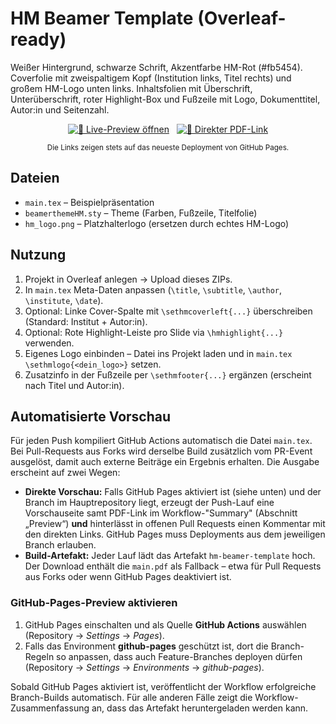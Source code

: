 # HM Beamer Template (Overleaf-ready)

Weißer Hintergrund, schwarze Schrift, Akzentfarbe HM-Rot (#fb5454).
Coverfolie mit zweispaltigem Kopf (Institution links, Titel rechts) und großem HM-Logo unten links.
Inhaltsfolien mit Überschrift, Unterüberschrift, roter Highlight-Box und Fußzeile mit Logo, Dokumenttitel, Autor:in und Seitenzahl.

<p align="center">
  <a href="https://sebishepherd.github.io/hm-latex-beamer-template/" target="_blank" rel="noopener noreferrer"><img alt="🚀 Live-Preview öffnen" src="https://img.shields.io/badge/%F0%9F%9A%80%20Live--Preview%20%C3%B6ffnen-fb5454?style=for-the-badge&logo=github&logoColor=white" /></a>
  &#160;
  <a href="https://sebishepherd.github.io/hm-latex-beamer-template/main.pdf" target="_blank" rel="noopener noreferrer"><img alt="📄 Direkter PDF-Link" src="https://img.shields.io/badge/%F0%9F%93%84%20Direkter%20PDF--Link-444444?style=for-the-badge&logo=adobeacrobatreader&logoColor=white" /></a>
</p>
<p align="center"><small>Die Links zeigen stets auf das neueste Deployment von GitHub Pages.</small></p>

## Dateien
- `main.tex` – Beispielpräsentation
- `beamerthemeHM.sty` – Theme (Farben, Fußzeile, Titelfolie)
- `hm_logo.png` – Platzhalterlogo (ersetzen durch echtes HM-Logo)

## Nutzung
1. Projekt in Overleaf anlegen → Upload dieses ZIPs.
2. In `main.tex` Meta-Daten anpassen (`\title`, `\subtitle`, `\author`, `\institute`, `\date`).
3. Optional: Linke Cover-Spalte mit `\sethmcoverleft{...}` überschreiben (Standard: Institut + Autor:in).
4. Optional: Rote Highlight-Leiste pro Slide via `\hmhighlight{...}` verwenden.
5. Eigenes Logo einbinden – Datei ins Projekt laden und in `main.tex` `\sethmlogo{<dein_logo>}` setzen.
6. Zusatzinfo in der Fußzeile per `\sethmfooter{...}` ergänzen (erscheint nach Titel und Autor:in).

## Automatisierte Vorschau
Für jeden Push kompiliert GitHub Actions automatisch die Datei `main.tex`.
Bei Pull-Requests aus Forks wird derselbe Build zusätzlich vom PR-Event ausgelöst, damit auch
externe Beiträge ein Ergebnis erhalten. Die Ausgabe erscheint auf zwei Wegen:

- **Direkte Vorschau:** Falls GitHub Pages aktiviert ist (siehe unten) und der Branch im
  Hauptrepository liegt, erzeugt der Push-Lauf eine Vorschauseite samt PDF-Link im
  Workflow-"Summary" (Abschnitt „Preview“) **und** hinterlässt in offenen Pull Requests einen
  Kommentar mit den direkten Links. GitHub Pages muss Deployments aus dem jeweiligen Branch
  erlauben.
- **Build-Artefakt:** Jeder Lauf lädt das Artefakt `hm-beamer-template` hoch. Der Download
  enthält die `main.pdf` als Fallback – etwa für Pull Requests aus Forks oder wenn GitHub Pages
  deaktiviert ist.

### GitHub-Pages-Preview aktivieren
1. GitHub Pages einschalten und als Quelle **GitHub Actions** auswählen
   (Repository → *Settings* → *Pages*).
2. Falls das Environment **github-pages** geschützt ist, dort die Branch-Regeln so anpassen,
   dass auch Feature-Branches deployen dürfen (Repository → *Settings* → *Environments* →
   *github-pages*).

Sobald GitHub Pages aktiviert ist, veröffentlicht der Workflow erfolgreiche Branch-Builds
automatisch. Für alle anderen Fälle zeigt die Workflow-Zusammenfassung an, dass das Artefakt
heruntergeladen werden kann.
